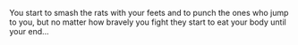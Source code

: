 You start to smash the rats with your feets and to punch the ones who jump to you, but no matter how bravely you fight they start to eat your body until your end...